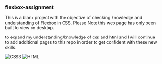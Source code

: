 ### flexbox-assignment

This is a blank project with the objective of checking knowledge and understanding of Flexbox in CSS. 
Please Note this web page has only been built to view on desktop.

to expand my understanding/knowledge of css and html and I will continue to add additional pages to this repo
in order to get confident with these new skills.

![CSS3](https://img.shields.io/badge/-CSS3-F3F7FA?logo=css3&logoColor=1572B6&style=for-the-badge&logoWidth=30)
![HTML](https://img.shields.io/badge/-HTML5-F3F7FA?logo=html5&logoColor=E34F26&style=for-the-badge&logoWidth=30)